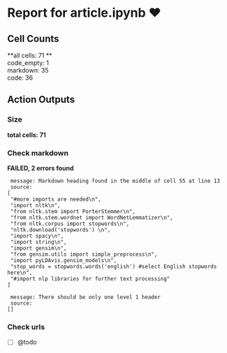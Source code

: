 # Report for article.ipynb ❤ 

## Cell Counts   
**all cells: 71 **  
code_empty: 1   
markdown: 35   
code: 36   

## Action Outputs

### Size
**total cells: 71**

### Check markdown
**FAILED, 2 errors found**

 ```
  message: Markdown heading found in the middle of cell 55 at line 13 
  source: 
[
  "#more imports are needed\n",
  "import nltk\n",
  "from nltk.stem import PorterStemmer\n",
  "from nltk.stem.wordnet import WordNetLemmatizer\n",
  "from nltk.corpus import stopwords\n",
  "nltk.download('stopwords') \n",
  "import spacy\n",
  "import string\n",
  "import gensim\n",
  "from gensim.utils import simple_preprocess\n",
  "import pyLDAvis.gensim_models\n",
  "stop_words = stopwords.words('english') #select English stopwords here\n",
  "#import nlp libraries for further text processing"
] 

  message: There should be only one level 1 header 
  source: 
[] 

```

### Check urls
- [ ] @todo


